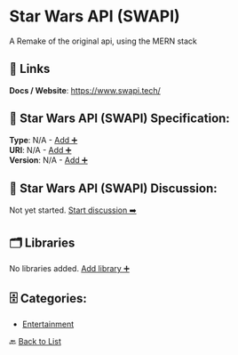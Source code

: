 # Star Wars API (SWAPI)

A Remake of the original api, using the MERN stack

##  🔗 Links
**Docs / Website**: https://www.swapi.tech/

## 🧬 Star Wars API (SWAPI) Specification:
**Type**: N/A - [Add ➕](https://github.com/apis-list/apis-list/edit/main/apis.yaml#L18318)  
**URI**: N/A - [Add ➕](https://github.com/apis-list/apis-list/edit/main/apis.yaml#L18318)  
**Version**: N/A - [Add ➕](https://github.com/apis-list/apis-list/edit/main/apis.yaml#L18318)

## 💬 Star Wars API (SWAPI) Discussion:
Not yet started. [Start discussion ➡️](https://github.com/apis-list/apis-list/discussions/new)

## 🗂️ Libraries

No libraries added. [Add library ➕](https://github.com/apis-list/apis-list/edit/main/apis.yaml#L18318)    


## 🗄️ Categories:
- [Entertainment](https://github.com/apis-list/apis-list#entertainment-)

🔙  [Back to List](https://github.com/apis-list/apis-list)
